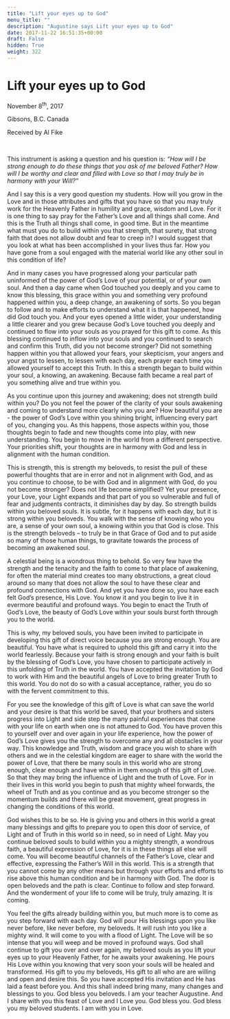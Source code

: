 ```yaml
---
title: "Lift your eyes up to God"
menu_title: ""
description: "Augustine says Lift your eyes up to God"
date: 2017-11-22 16:51:35+00:00
draft: False
hidden: True
weight: 322
---
```

# Lift your eyes up to God

November 8<sup>th</sup>, 2017

Gibsons, B.C. Canada

Received by Al Fike

 

This instrument is asking a question and his question is: *“How will I be strong enough to do these things that you ask of me beloved Father? How will I be worthy and clear and filled with Love so that I may truly be in harmony with your Will?”* 

And I say this is a very good question my students. How will you grow in the Love and in those attributes and gifts that you have so that you may truly work for the Heavenly Father in humility and grace, wisdom and Love. For it is one thing to say pray for the Father’s Love and all things shall come. And this is the Truth all things shall come, in good time. But in the meantime what must you do to build within you that strength, that surety, that strong faith that does not allow doubt and fear to creep in? I would suggest that you look at what has been accomplished in your lives thus far. How you have gone from a soul engaged with the material world like any other soul in this condition of life? 

And in many cases you have progressed along your particular path uninformed of the power of God’s Love of your potential, or of your own soul. And then a day came when God touched you deeply and you came to know this blessing, this grace within you and something very profound happened within you, a deep change, an awakening of sorts. So you began to follow and to make efforts to understand what it is that happened, how did God touch you. And your eyes opened a little wider, your understanding a little clearer and you grew because God’s Love touched you deeply and continued to flow into your souls as you prayed for this gift to come. As this blessing continued to inflow into your souls and you continued to search and confirm this Truth, did you not become stronger? Did not something happen within you that allowed your fears, your skepticism, your angers and your angst to lessen, to lessen with each day, each prayer each time you allowed yourself to accept this Truth. In this a strength began to build within your soul, a knowing, an awakening. Because faith became a real part of you something alive and true within you. 

As you continue upon this journey and awakening; does not strength build within you? Do you not feel the power of the clarity of your souls awakening and coming to understand more clearly who you are? How beautiful you are - the power of God’s Love within you shining bright, influencing every part of you, changing you. As this happens, those aspects within you, those thoughts begin to fade and new thoughts come into play, with new understanding. You begin to move in the world from a different perspective. Your priorities shift, your thoughts are in harmony with God and less in alignment with the human condition. 

This is strength, this is strength my beloveds, to resist the pull of these powerful thoughts that are in error and not in alignment with God, and as you continue to choose, to be with God and in alignment with God, do you not become stronger? Does not life become simplified? Yet your presence, your Love, your Light expands and that part of you so vulnerable and full of fear and judgments contracts, it diminishes day by day. So strength builds within you beloved souls. It is subtle, for it happens with each day, but it is strong within you beloveds. You walk with the sense of knowing who you are, a sense of your own soul, a knowing within you that God is close. This is the strength beloveds – to truly be in that Grace of God and to put aside so many of those human things, to gravitate towards the process of becoming an awakened soul. 

A celestial being is a wondrous thing to behold. So very few have the strength and the tenacity and the faith to come to that place of awakening, for often the material mind creates too many obstructions, a great cloud around so many that does not allow the soul to have these clear and profound connections with God. And yet you have done so, you have each felt God’s presence, His Love. You know it and you begin to live it in evermore beautiful and profound ways. You begin to enact the Truth of God’s Love, the beauty of God’s Love within your souls burst forth through you to the world. 

This is why, my beloved souls, you have been invited to participate in developing this gift of direct voice because you are strong enough. You are beautiful. You have what is required to uphold this gift and carry it into the world fearlessly. Because your faith is strong enough and your faith is built by the blessing of God’s Love, you have chosen to participate actively in this unfolding of Truth in the world. You have accepted the invitation by God to work with Him and the beautiful angels of Love to bring greater Truth to this world. You do not do so with a casual acceptance, rather, you do so with the fervent commitment to this. 

For you see the knowledge of this gift of Love is what can save the world and your desire is that this world be saved, that your brothers and sisters progress into Light and side step the many painful experiences that come with your life on earth when one is not attuned to God. You have proven this to yourself over and over again in your life experience, how the power of God’s Love gives you the strength to overcome any and all obstacles in your way. This knowledge and Truth, wisdom and grace you wish to share with others and we in the celestial kingdom are eager to share with the world the power of Love, that there be many souls in this world who are strong enough, clear enough and have within in them enough of this gift of Love. So that they may bring the influence of Light and the truth of Love. For in their lives in this world you begin to push that mighty wheel forwards, the wheel of Truth and as you continue and as you become stronger so the momentum builds and there will be great movement, great progress in changing the conditions of this world. 

God wishes this to be so. He is giving you and others in this world a great many blessings and gifts to prepare you to open this door of service, of Light and of Truth in this world so in need, so in need of Light. May you continue beloved souls to build within you a mighty strength, a wondrous faith, a beautiful expression of Love, for it is in these things all else will come. You will become beautiful channels of the Father’s Love, clear and effective, expressing the Father’s Will in this world. This is a strength that you cannot come by any other means but through your efforts and efforts to rise above this human condition and be in harmony with God. The door is open beloveds and the path is clear. Continue to follow and step forward. And the wonderment of your life to come will be truly, truly amazing. It is coming. 

You feel the gifts already building within you, but much more is to come as you step forward with each day. God will pour His blessings upon you like never before, like never before, my beloveds. It will rush into you like a mighty wind. It will come to you with a flood of Light. The Love will be so intense that you will weep and be moved in profound ways. God shall continue to gift you over and over again, my beloved souls as you lift your eyes up to your Heavenly Father, for he awaits your awakening. He pours His Love within you knowing that very soon your souls will be healed and transformed. His gift to you my beloveds, His gift to all who are are willing and open and desire this. So you have accepted His invitation and He has laid a feast before you. And this shall indeed bring many, many changes and blessings to you. God bless you beloveds. I am your teacher Augustine. And I share with you this feast of Love and I Love you. God bless you. God bless you my beloved students. I am with you in Love. 